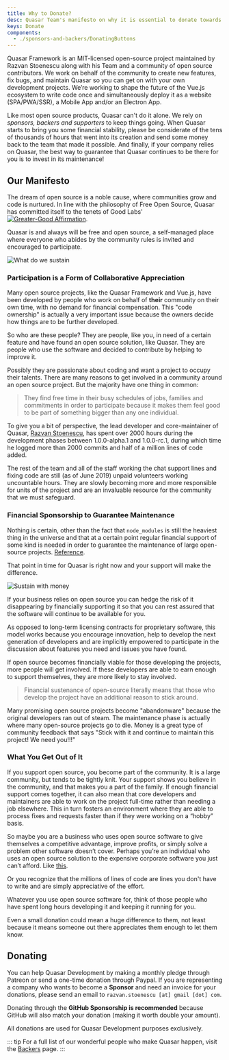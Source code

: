 ```yaml
---
title: Why to Donate?
desc: Quasar Team's manifesto on why it is essential to donate towards the development of the framework.
keys: Donate
components:
  - ./sponsors-and-backers/DonatingButtons
---
```


Quasar Framework is an MIT-licensed open-source project maintained by Razvan Stoenescu along with his Team and a community of open source contributors. We work on behalf of the community to create new features, fix bugs, and maintain Quasar so you can get on with your own development projects. We’re working to shape the future of the Vue.js ecosystem to write code once and simultaneously deploy it as a website (SPA/PWA/SSR), a Mobile App and/or an Electron App.

Like most open source products, Quasar can't do it alone. We rely on *sponsors, backers and supporters* to keep things going. When Quasar starts to bring you some financial stability, please be considerate of the tens of thousands of hours that went into its creation and send some money back to the team that made it possible. And finally, if your company relies on Quasar, the best way to guarantee that Quasar continues to be there for you is to invest in its maintenance!

## Our Manifesto

The dream of open source is a noble cause, where communities grow and code is nurtured. In line with the philosophy of Free Open Source, Quasar has committed itself to the tenets of Good Labs' [![Greater-Good Affirmation](https://good-labs.github.io/greater-good-affirmation/assets/images/badge.svg)](https://good-labs.github.io/greater-good-affirmation).

Quasar is and always will be free and open source, a self-managed place where everyone who abides by the community rules is invited and encouraged to participate.

![What do we sustain](https://cdn.quasar.dev/img/what-do-we-sustain.png)

### Participation is a Form of Collaborative Appreciation

Many open source projects, like the Quasar Framework and Vue.js, have been developed by people who work on behalf of **their** community on their own time, with no demand for financial compensation. This "code ownership" is actually a very important issue because the owners decide how things are to be further developed.

So who are these people? They are people, like you, in need of a certain feature and have found an open source solution, like Quasar. They are people who use the software and decided to contribute by helping to improve it.

Possibly they are passionate about coding and want a project to occupy their talents. There are many reasons to get involved in a community around an open source project. But the majority have one thing in common:

> They find free time in their busy schedules of jobs, families and commitments in order to participate because it makes them feel good to be part of something bigger than any one individual.

To give you a bit of perspective, the lead developer and core-maintainer of Quasar, [Razvan Stoenescu](https://github.com/rstoenescu), has spent over 2000 hours during the development phases between 1.0.0-alpha.1 and 1.0.0-rc.1, during which time he logged more than 2000 commits and half of a million lines of code added.

The rest of the team and all of the staff working the chat support lines and fixing code are still (as of June 2019) unpaid volunteers working uncountable hours. They are slowly becoming more and more responsible for units of the project and are an invaluable resource for the community that we must safeguard.


### Financial Sponsorship to Guarantee Maintenance
Nothing is certain, other than the fact that `node_modules` is still the heaviest thing in the universe and that at a certain point regular financial support of some kind is needed in order to guarantee the maintenance of large open-source projects. [Reference](https://github.com/sfosc/sfosc/issues/65#issuecomment-491770533).

That point in time for Quasar is right now and your support will make the difference.

![Sustain with money](https://cdn.quasar.dev/img/sustain-people-code.png)

If your business relies on open source you can hedge the risk of it disappearing by financially supporting it so that you can rest assured that the software will continue to be available for you.

As opposed to long-term licensing contracts for proprietary software, this model works because you encourage innovation, help to develop the next generation of developers and are implicitly empowered to participate in the discussion about features you need and issues you have found.

If open source becomes financially viable for those developing the projects, more people will get involved. If these developers are able to earn enough to support themselves, they are more likely to stay involved.

> Financial sustenance of open-source literally means that those who develop the project have an additional reason to stick around.

Many promising open source projects become "abandonware" because the original developers ran out of steam. The maintenance phase is actually where many open-source projects go to die. Money is a great type of community feedback that says "Stick with it and continue to maintain this project! We need you!!!"


### What You Get Out of It
If you support open source, you become part of the community. It is a large community, but tends to be tightly knit. Your support shows you believe in the community, and that makes you a part of the family. If enough financial support comes together, it can also mean that core developers and maintainers are able to work on the project full-time rather than needing a job elsewhere. This in turn fosters an environment where they are able to process fixes and requests faster than if they were working on a “hobby” basis.

So maybe you are a business who uses open source software to give themselves a competitive advantage, improve profits, or simply solve a problem other software doesn’t cover. Perhaps you’re an individual who uses an open source solution to the expensive corporate software you just can’t afford. Like [this](https://quasarframework.github.io/quasar-ui-qcalendar/docs).

Or you recognize that the millions of lines of code are lines you don't have to write and are simply appreciative of the effort.

Whatever you use open source software for, think of those people who have spent long hours developing it and keeping it running for you.

Even a small donation could mean a huge difference to them, not least because it means someone out there appreciates them enough to let them know.

## Donating
You can help Quasar Development by making a monthly pledge through Patreon or send a one-time donation through Paypal. If you are representing a company who wants to become a **Sponsor** and need an invoice for your donations, please send an email to `razvan.stoenescu [at] gmail [dot] com`.

Donating through the **GitHub Sponsorship is recommended** because GitHub will also match your donation (making it worth double your amount).

<donating-buttons />

All donations are used for Quasar Development purposes exclusively.

::: tip
For a full list of our wonderful people who make Quasar happen, visit the [Backers](https://github.com/quasarframework/quasar/blob/dev/backers.md) page.
:::
